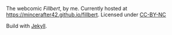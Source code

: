 The webcomic _Fillbert_, by me. Currently hosted at <https://mincerafter42.github.io/fillbert>. Licensed under [CC-BY-NC](https://creativecommons.org/licenses/by-nc/4.0/)

Build with [Jekyll](https://jekyllrb.com/).
